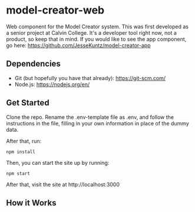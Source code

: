 # model-creator-web
Web component for the Model Creator system. This was first developed as a senior project at Calvin College. It's a developer tool right now, not a product, so keep that in mind. If you would like to see the app component, go here: https://github.com/JesseKuntz/model-creator-app

## Dependencies
* Git (but hopefully you have that already): https://git-scm.com/
* Node.js: https://nodejs.org/en/

## Get Started

Clone the repo. Rename the .env-template file as .env, and follow the instructions in the file, filling in your own information in place of the dummy data.

After that, run:

`npm install`

Then, you can start the site up by running:

`npm start`

After that, visit the site at http://localhost:3000

## How it Works